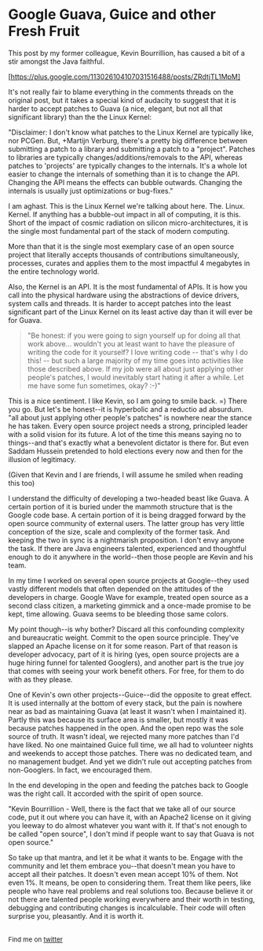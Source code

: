 
# Google Guava, Guice and other Fresh Fruit

This post by my former colleague, Kevin Bourrillion, has caused a bit of a stir amongst the Java faithful. 

[https://plus.google.com/113026104107031516488/posts/ZRdtjTL1MpM]

It's not really fair to blame everything in the comments threads on the original post, but it takes a special kind of audacity to suggest that it is harder to accept patches to Guava (a nice, elegant, but not all that significant library) than the the Linux Kernel:

"Disclaimer: I don't know what patches to the Linux Kernel are typically like, nor PCGen. But, +Martijn Verburg, there's a pretty big difference between submitting a patch to a library and submitting a patch to a "project". Patches to libraries are typically changes/additions/removals to the API, whereas patches to 'projects' are typically changes to the internals. It's a whole lot easier to change the internals of something than it is to change the API. Changing the API means the effects can bubble outwards. Changing the internals is usually just optimizations or bug-fixes."

I am aghast. This is the Linux Kernel we're talking about here. The. Linux. Kernel. If anything has a bubble-out impact in all of computing, it is this. Short of the impact of cosmic radiation on silicon micro-architectures, it is the single most fundamental  part of the stack of modern computing.

More than that it is the single most exemplary case of an open source project that literally accepts thousands of contributions simultaneously, processes, curates and applies them to the most impactful 4 megabytes in the entire technology world.

Also, the Kernel is an API. It is the most fundamental of APIs. It is how you call into the physical hardware using the abstractions of device drivers, system calls and threads. It is harder to accept patches into the least significant part of the Linux Kernel on its least active day than it will ever be for Guava.

<blockquote>
"Be honest: if you were going to sign yourself up for doing all that work above... wouldn't you at least want to have the pleasure of writing the code for it yourself? I love writing code -- that's why I do this! -- but such a large majority of my time goes into activities like those described above. If my job were all about just applying other people's patches, I would inevitably start hating it after a while. Let me have some fun sometimes, okay? :-)"
</blockquote>

This is a nice sentiment. I like Kevin, so I am going to smile back. =) There you go. But let's be honest--it is hyperbolic and a reductio ad absurdum. "all about just applying other people's patches" is nowhere near the stance he has taken. Every open source project needs a strong, principled leader with a solid vision for its future. A lot of the time this means saying no to things--and that's exactly what a benevolent dictator is there for. But even Saddam Hussein pretended to hold elections every now and then for the illusion of legitimacy.

(Given that Kevin and I are friends, I will assume he smiled when reading this too)

I understand the difficulty of developing a two-headed beast like Guava. A certain portion of it is buried under the mammoth structure that is the Google code base. A certain portion of it is being dragged forward by the open source community of external users. The latter group has very little conception of the size, scale and complexity of the former task. And keeping the two in sync is a nightmarish proposition. I don't envy anyone the task. If there are Java engineers talented, experienced and thoughtful enough to do it anywhere in the world--then those people are Kevin and his team. 

In my time I worked on several open source projects at Google--they used vastly different models that often depended on the attitudes of the developers in charge. Google Wave for example, treated open source as a second class citizen, a marketing gimmick and a once-made promise to be kept, time allowing. Guava seems to be bleeding those same colors.

My point though--is why bother? Discard all this confounding complexity and bureaucratic weight. Commit to the open source principle. They've slapped an Apache license on it for some reason. Part of that reason is developer advocacy, part of it is hiring (yes, open source projects are a huge hiring funnel for talented Googlers), and another part is the true joy that comes with seeing your work benefit others. For free, for them to do with as they please. 

One of Kevin's own other projects--Guice--did the opposite to great effect. It is used internally at the bottom of every stack, but the pain is nowhere near as bad as maintaining Guava (at least it wasn't when I maintained it). Partly this was because its surface area is smaller, but mostly it was because patches happened in the open. And the open repo was the sole source of truth. It wasn't ideal, we rejected many more patches than I'd have liked. No one maintained Guice full time, we all had to volunteer nights and weekends to accept those patches. There was no dedicated team, and no management budget. And yet we didn't rule out accepting patches from non-Googlers. In fact, we encouraged them.

In the end developing in the open and feeding the patches back to Google was the right call. It accorded with the spirit of open source.

"Kevin Bourrillion - Well, there is the fact that we take all of our source code, put it out where you can have it, with an Apache2 license on it giving you leeway to do almost whatever you want with it. If that's not enough to be called "open source", I don't mind if people want to say that Guava is not open source."

So take up that mantra, and let it be what it wants to be. Engage with the community and let them embrace you--that doesn't mean you have to accept all their patches. It doesn't even mean accept 10% of them. Not even 1%. It means, be open to considering them. Treat them like peers, like people who have real problems and real solutions too. Because believe it or not there are talented people working everywhere and their worth in testing, debugging and contributing changes is incalculable. Their code will often surprise you, pleasantly. And it is worth it.


<br>

<div style="font-size: small;">Find me on <a href="http://twitter.com/dhanji">twitter</a></div>